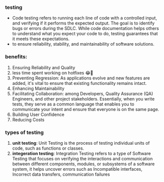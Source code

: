 ### testing
-  Code testing refers to running each line of code with a controlled input, and verifying if it performs the expected output. The goal is to identify bugs or errors during the SDLC. While code documentation helps others to understand what you expect your code to do, testing guarantees that it meets these expectations.
- to ensure reliability, stability, and maintainability of software solutions.

### benefits:
1. Ensuring Reliability and Quality
2. less time spent working on hotfixes 😂💚
3. Preventing Regression: As applications evolve and new features are added, it's vital to ensure that existing functionality remains intact.
4. Enhancing Maintainability
5. Facilitating Collaboration: among Developers, Quality Assurance (QA) Engineers, and other project stakeholders. Essentially, when you write tests, they serve as a common language that enables you to communicate your intent and ensure that everyone is on the same page. 
6. Building User Confidence
7. Reducing Costs

### types of testing
1. **unit testing**: Unit Testing is the process of testing individual units of code, such as functions or classes.
2. **integeration testing**: Integration Testing refers to a type of Software Testing that focuses on verifying the interactions and communication between different components, modules, or subsystems of a software system, it helps uncover errors such as Incompatible interfaces, Incorrect data transfers, communication failures
